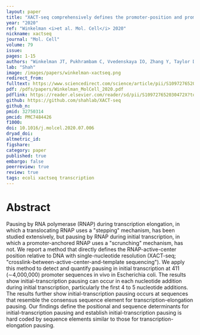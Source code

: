 ```yaml
---
layout: paper
title: "XACT-seq comprehensively defines the promoter-position and promoter-sequence determinants for initial-transcription pausing."
year: "2020"
ref: "Winkelman <i>et al. Mol. Cell</i> 2020"
nickname: xactseq
journal: "Mol. Cell"
volume: 79
issue: 
pages: 1-15
authors: "Winkelman JT, Pukhrambam C, Vvedenskaya IO, Zhang Y, Taylor DM, Shah P, Ebright RH, and Nickels BE."
lab: "Shah"
image: /images/papers/winkelman-xactseq.png
redirect_from: 
fulltext: https://www.sciencedirect.com/science/article/pii/S109727652030472X
pdf: /pdfs/papers/Winkelman_MolCell_2020.pdf
pdflink: https://reader.elsevier.com/reader/sd/pii/S109727652030472X?token=0C215F5792B2940CF4A0227CC1D88DAC15C219FC4FB33412F76B4705B6A9764837CF0E7C17A4835CB2D749F43AD36629
github: https://github.com/shahlab/XACT-seq
github_n:
pmid: 32750314
pmcid: PMC7484426
f1000: 
doi: 10.1016/j.molcel.2020.07.006
dryad_doi: 
altmetric_id: 
figshare: 
category: paper
published: true
embargo: false
peerreview: true
review: true
tags: ecoli xactseq transcription 
---
```

# Abstract 

Pausing by RNA polymerase (RNAP) during transcription elongation, in which a translocating RNAP uses a "stepping" mechanism, has been studied extensively, but pausing by RNAP during initial transcription, in which a promoter-anchored RNAP uses a "scrunching" mechanism, has not. We report a method that directly defines the RNAP-active-center position relative to DNA with single-nucleotide resolution (XACT-seq; "crosslink-between-active-center-and-template sequencing"). We apply this method to detect and quantify pausing in initial transcription at 411 (∼4,000,000) promoter sequences in vivo in Escherichia coli. The results show initial-transcription pausing can occur in each nucleotide addition during initial transcription, particularly the first 4 to 5 nucleotide additions. The results further show initial-transcription pausing occurs at sequences that resemble the consensus sequence element for transcription-elongation pausing. Our findings define the positional and sequence determinants for initial-transcription pausing and establish initial-transcription pausing is hard coded by sequence elements similar to those for transcription-elongation pausing.
